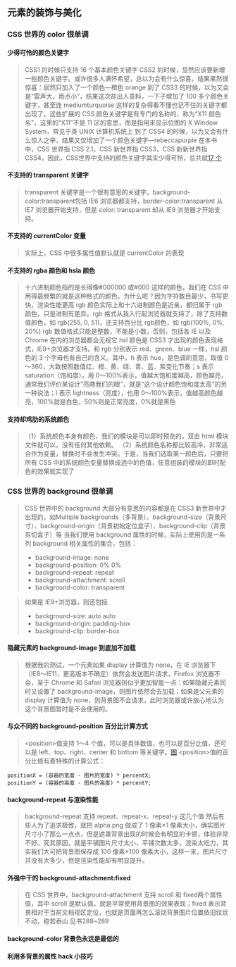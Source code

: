 ## 元素的装饰与美化
### CSS 世界的 color 很单调
#### 少得可怜的颜色关键字
> CSS1 的时候只支持 16 个基本颜色关键字
> CSS2 的时候，显然应该要新增一些颜色关键字。或许很多人满怀希望，总以为会有什么惊喜，结果果然很惊喜：居然只加入了一个颜色—橙色 orange
> 到了 CSS3 的时候，以为又会是“雷声大，雨点小”，结果这次却出人意料，一下子增加了 100 多个颜色关键字，甚至连 mediumturquoise 这样的复杂得看不懂也记不住的关键字都出现了。这些扩展的 CSS 颜色关键字是有专门的名称的，称为“X11 颜色名”，这里的“X11”不是 11 区的意思，而是指用来显示位图的 X Window System，常见于类 UNIX 计算机系统上
> 到了 CSS4 的时候，以为又会有什么惊人之举，结果又仅增加了一个颜色关键字—rebeccapurple
> 在本书中，CSS 世界指 CSS 2.1，CSS 新世界指 CSS3，CSS 新新世界指 CSS4，因此，CSS世界中支持的颜色关键字其实少得可怜，总共就[17 个](https://ws1.sinaimg.cn/large/0060ZzrAgy1g8kotqgoajj30u013o4ps.jpg)

#### 不支持的 transparent 关键字
> transparent 关键字是一个很有意思的关键字，background-color:transparent包括 IE6 浏览器都支持，border-color:transparent 从 IE7 浏览器开始支持，但是 color: transparent 却从 IE9 浏览器才开始支持。

#### 不支持的 currentColor 变量
> 实际上，CSS 中很多属性值默认就是 currentColor 的表现

#### 不支持的 rgba 颜色和 hsla 颜色
> 十六进制颜色指的是长得像#000000 或#000 这样的颜色，我们在 CSS 中用得最频繁的就是这种格式的颜色。为什么呢？因为字符数目最少，书写更快，渲染性能更高
> rgb 颜色实际上和十六进制颜色是近亲，都归属于 rgb 颜色，只是进制有差异。rgb 格式从我入行起浏览器就支持了，除了支持数值颜色，如 rgb(255, 0, 51)，还支持百分比 rgb颜色，如 rgb(100%, 0%, 20%)
> rgb 数值格式只能是整数，不能是小数，否则，包括各 IE 以及 Chrome 在内的浏览器都会无视它
> hsl 颜色是 CSS3 才出现的颜色表现格式，IE9+浏览器才支持。和 rgb 分别表示 red、green、blue 一样，hsl 颜色的 3 个字母也有自己的含义。其中，h 表示 hue，是色调的意思，取值 0～360，大致按照数值红、橙、黄、绿、青、蓝、紫变化节奏；s 表示 saturation（饱和度），用 0～100%表示，值越大饱和度越高，颜色越亮，通常我们评价某设计“亮瞎我们的眼”，就是“这个设计颜色饱和度太高”的另一种说法；l 表示 lightness（亮度），也用 0～100%表示，值越高颜色越亮，100%就是白色，50%则是正常亮度，0%就是黑色

#### 支持却鸡肋的系统颜色
> （1）系统颜色本身有颜色，我们的模块是可以即时预览的，双击 html 模块文件就可以，没有任何其他依赖。
> （2）系统颜色名称都比较高冷，非常适合作为变量，替换时不会发生冲突。于是，当我们选取某一颜色后，只要把所有 CSS 中的系统颜色变量替换成选中的色值，任意组装的模块的即时配色的效果就实现了

### CSS 世界的 background 很单调
> CSS 世界中的 background 大部分有意思的内容都是在 CSS3 新世界中才出现的，如Multiple backgrounds（多背景）、background-size（背景尺寸）、background-origin（背景初始定位盒子）、background-clip（背景剪切盒子）等
> 当我们使用 background 属性的时候，实际上使用的是一系列 background 相关属性的集合，包括：
> + background-image: none
> + background-position: 0% 0%
> + background-repeat: repeat
> + background-attachment: scroll
> + background-color: transparent

> 如果是 IE9+浏览器，则还包括
> + background-size: auto auto
> + background-origin: padding-box
> + background-clip: border-box

#### 隐藏元素的 background-image 到底加不加载
> 根据我的测试，一个元素如果 display 计算值为 none，在 IE 浏览器下（IE8～IE11，更高版本不确定）依然会发送图片请求，Firefox 浏览器不会，至于 Chrome 和 Safari 浏览器则似乎更加智能一点：如果隐藏元素同时又设置了 background-image，则图片依然会去加载；如果是父元素的 display 计算值为 none，则背景图不会请求，此时浏览器或许放心地认为这个背景图暂时是不会使用的。

#### 与众不同的 background-position 百分比计算方式
> \<position>值支持 1～4 个值，可以是具体数值，也可以是百分比值，还可以是 left、top、right、center 和 bottom 等关键字。[图](https://ws1.sinaimg.cn/large/0060ZzrAgy1g8kpd7ba7yj30hy0bbadk.jpg)
> \<position>值的百分比值有着特殊的计算公式：

    positionX = (容器的宽度 - 图片的宽度) * percentX; 
    positionY = (容器的高度 - 图片的高度) * percentY;

#### background-repeat 与渲染性能
> background-repeat 支持 repeat、repeat-x、repeat-y 这几个值
> 然后有些人为了追求极致，就把 alpha.png 做成了 1 像素×1 像素大小，确实图片尺寸小了那么一点点，但是遮罩背景出现的时候会有明显的卡顿，体验非常不好。究其原因，就是平铺图片尺寸太小，平铺次数太多，渲染太吃力，其实我们大可把背景图保存成 100 像素×100 像素大小，这样一来，图片尺寸并没有大多少，但是渲染性能却有明显提升。

#### 外强中干的 background-attachment:fixed
> 在 CSS 世界中，background-attachment 支持 scroll 和 fixed两个属性值，其中 scroll 是默认值，就是平常使用背景图的效果表现；fixed 表示背景相对于当前文档视区定位，也就是页面再怎么滚动背景图片位置依旧纹丝不动，稳若泰山
> 见书288~289

#### background-color 背景色永远是最低的

#### 利用多背景的属性 hack 小技巧